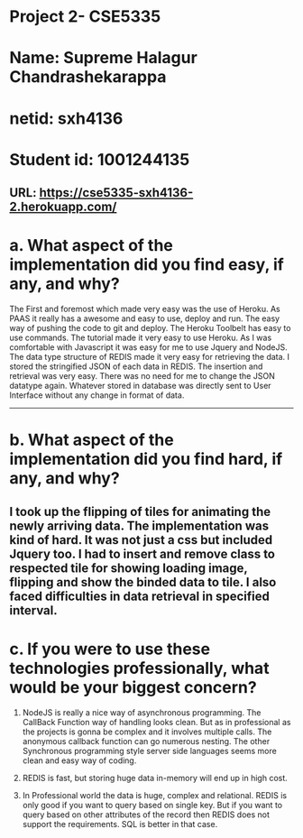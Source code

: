 Project 2- CSE5335
==================
	
Name: Supreme Halagur Chandrashekarappa	
=========================================
netid: sxh4136	
=========================================
Student id: 1001244135
=========================================
	
URL: https://cse5335-sxh4136-2.herokuapp.com/
-----------------------------------------------------

 

a. What aspect of the implementation did you find easy, if any, and why?
=======================================================================
The First and foremost which made very easy was the use of Heroku. As PAAS it really has a awesome and easy to use, deploy and run. The easy way of pushing the code to git and deploy. The Heroku Toolbelt has easy to use commands. The tutorial made it very easy to use Heroku. As I was comfortable with Javascript it was easy for me to use Jquery and NodeJS.
The data type structure of REDIS made it very easy for retrieving the data. I stored the stringified JSON of each data in REDIS. The insertion and retrieval was very easy. There was no need for me to change the JSON datatype again. Whatever stored in database was directly sent to User Interface without any change in format of data.

--------------------------------------------------------------------------------------------------------------------------------------

b. What aspect of the implementation did you find hard, if any, and why?
=======================================================================
I took up the flipping of tiles for animating the newly arriving data. The implementation was kind of hard. It was not just a css but included Jquery too. I had to insert and remove class to respected tile for showing loading image, flipping and show the binded data to tile. I also faced difficulties in data retrieval in specified interval.
--------------------------------------------------------------------------------------------------------------------------------------

c. If you were to use these technologies professionally, what would be your biggest concern?
=======================================================================
1. NodeJS is really a nice way of asynchronous programming. The CallBack Function way of handling looks clean. But as in professional as the projects is gonna be complex and it involves multiple calls. The anonymous callback function can go numerous nesting. The other Synchronous programming style server side languages seems more clean and easy way of coding. 

2. REDIS is fast, but storing huge data in-memory will end up in high cost.

3. In Professional world the data is huge, complex and relational. REDIS is only good if you want to query based on single key. But if you want to query based on other attributes of the record then REDIS does not support the requirements. SQL is better in that case.

